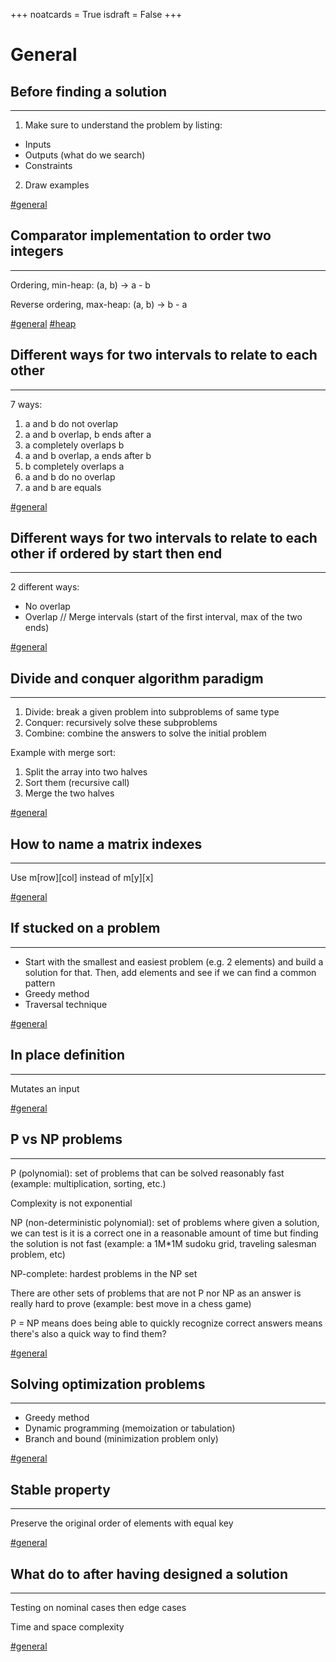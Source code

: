 +++
noatcards = True
isdraft = False
+++

# General

## Before finding a solution

----

1) Make sure to understand the problem by listing:

- Inputs
- Outputs (what do we search)
- Constraints

2) Draw examples

[#general](general.md)

## Comparator implementation to order two integers

----

Ordering, min-heap: (a, b) -> a - b

Reverse ordering, max-heap: (a, b) -> b - a

[#general](general.md) [#heap](heap.md)

## Different ways for two intervals to relate to each other

----

7 ways:

1. a and b do not overlap
2. a and b overlap, b ends after a
3. a completely overlaps b
4. a and b overlap, a ends after b
5. b completely overlaps a
6. a and b do no overlap
7. a and b are equals

[#general](general.md)

## Different ways for two intervals to relate to each other if ordered by start then end

----

2 different ways:

- No overlap
- Overlap // Merge intervals (start of the first interval, max of the two ends)

[#general](general.md)

## Divide and conquer algorithm paradigm

----

1. Divide: break a given problem into subproblems of same type
2. Conquer: recursively solve these subproblems
3. Combine: combine the answers to solve the initial problem

Example with merge sort:

1. Split the array into two halves
2. Sort them (recursive call)
3. Merge the two halves

[#general](general.md)

## How to name a matrix indexes

----

Use m[row][col] instead of m[y][x]

[#general](general.md)

## If stucked on a problem

----

- Start with the smallest and easiest problem (e.g. 2 elements) and build a solution for that. Then, add elements and
  see if we can find a common pattern
- Greedy method
- Traversal technique

[#general](general.md)

## In place definition

----

Mutates an input

[#general](general.md)

## P vs NP problems

----

P (polynomial): set of problems that can be solved reasonably fast (example: multiplication, sorting, etc.)

Complexity is not exponential

NP (non-deterministic polynomial): set of problems where given a solution, we can test is it is a correct one in a
reasonable amount of time but finding the solution is not fast (example: a 1M*1M sudoku grid, traveling salesman
problem, etc)

NP-complete: hardest problems in the NP set

There are other sets of problems that are not P nor NP as an answer is really hard to prove (example: best move in a
chess game)

P = NP means does being able to quickly recognize correct answers means there's also a quick way to find them?

[#general](general.md)

## Solving optimization problems

----

- Greedy method
- Dynamic programming (memoization or tabulation)
- Branch and bound (minimization problem only)

[#general](general.md)

## Stable property

----

Preserve the original order of elements with equal key

[#general](general.md)

## What do to after having designed a solution

----

Testing on nominal cases then edge cases

Time and space complexity

[#general](general.md)